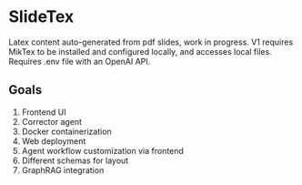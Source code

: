 # SlideTex
Latex content auto-generated from pdf slides, work in progress. 
V1 requires MikTex to be installed and configured locally, and accesses local files. 
Requires .env file with an OpenAI API. 

## Goals
1. Frontend UI
2. Corrector agent
3. Docker containerization
4. Web deployment
5. Agent workflow customization via frontend
6. Different schemas for layout
7. GraphRAG integration
